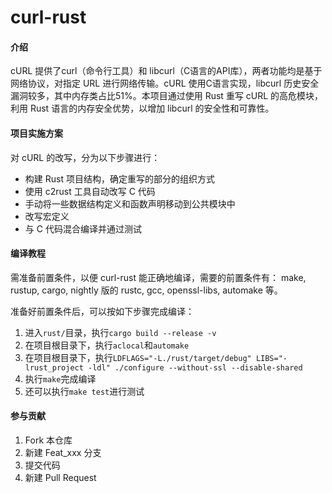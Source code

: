 # curl-rust

#### 介绍

cURL 提供了curl（命令行工具）和 libcurl（C语言的API库），两者功能均是基于网络协议，对指定 URL 进行网络传输。cURL 使用C语言实现，libcurl 历史安全漏洞较多，其中内存类占比51%。本项目通过使用 Rust 重写 cURL 的高危模块，利用 Rust 语言的内存安全优势，以增加 libcurl 的安全性和可靠性。

#### 项目实施方案

对 cURL 的改写，分为以下步骤进行：

- 构建 Rust 项目结构，确定重写的部分的组织方式
- 使用 c2rust 工具自动改写 C 代码
- 手动将一些数据结构定义和函数声明移动到公共模块中
- 改写宏定义
- 与 C 代码混合编译并通过测试

#### 编译教程

需准备前置条件，以便 curl-rust 能正确地编译，需要的前置条件有：
make, rustup, cargo, nightly 版的 rustc, gcc, openssl-libs, automake 等。

准备好前置条件后，可以按如下步骤完成编译：

1.  进入`rust/`目录，执行`cargo build --release -v`
2.  在项目根目录下，执行`aclocal`和`automake`
3.  在项目根目录下，执行`LDFLAGS="-L./rust/target/debug" LIBS="-lrust_project -ldl" ./configure --without-ssl --disable-shared`
4.  执行`make`完成编译
5.  还可以执行`make test`进行测试

#### 参与贡献

1.  Fork 本仓库
2.  新建 Feat_xxx 分支
3.  提交代码
4.  新建 Pull Request

